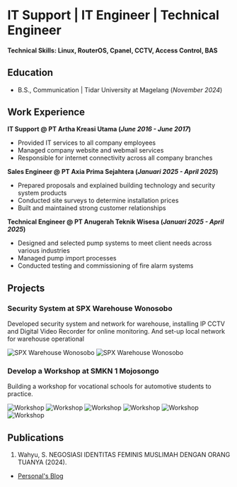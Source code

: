 # IT Support | IT Engineer | Technical Engineer

#### Technical Skills: Linux, RouterOS, Cpanel, CCTV, Access Control, BAS

## Education 					        		
- B.S., Communication | Tidar University at Magelang (_November 2024_)

## Work Experience
**IT Support @ PT Artha Kreasi Utama (_June 2016 - June 2017_)**
- Provided IT services to all company employees
- Managed company website and webmail services
- Responsible for internet connectivity across all company branches

**Sales Engineer @ PT Axia Prima Sejahtera (_Januari 2025 - April 2025_)**
- Prepared proposals and explained building technology and security system products
- Conducted site surveys to determine installation prices
- Built and maintained strong customer relationships

**Technical Engineer @ PT Anugerah Teknik Wisesa (_Januari 2025 - April 2025_)**
- Designed and selected pump systems to meet client needs across various industries
- Managed pump import processes
- Conducted testing and commissioning of fire alarm systems

## Projects
### Security System at SPX Warehouse Wonosobo

Developed security system and network for warehouse, installing IP CCTV and Digital Video Recorder for online monitoring. And set-up local network for warehouse operational

![SPX Warehouse Wonosobo](/assets/img/spx1.png) ![SPX Warehouse Wonosobo](/assets/img/spx2.png)

### Develop a Workshop at SMKN 1 Mojosongo

Building a workshop for vocational schools for automotive students to practice.

![Workshop](/assets/img/abeng6.jpg) ![Workshop](/assets/img/abeng2.jpg) ![Workshop](/assets/img/abeng3.jpg) ![Workshop](/assets/img/abeng4.jpg) ![Workshop](/assets/img/abeng5.jpg) ![Workshop](/assets/img/abeng.jpg)

## Publications
1. Wahyu, S. NEGOSIASI IDENTITAS FEMINIS MUSLIMAH DENGAN ORANG TUANYA (2024).
- [Personal's Blog](https://tumblr.com/penulis)
